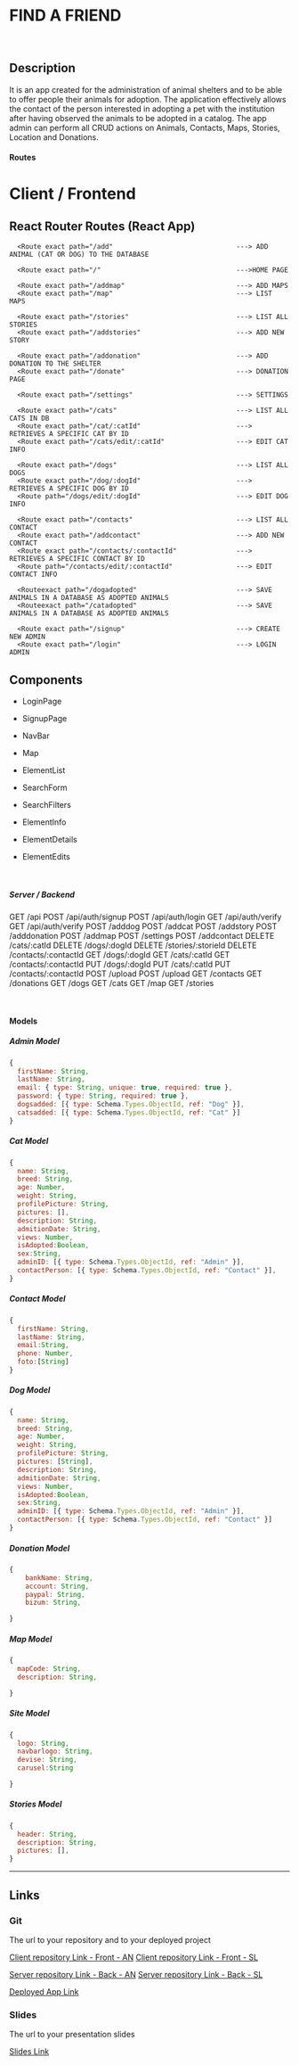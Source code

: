 # FIND A FRIEND

<br>

## Description

It is an app created for the administration of animal shelters and to be able to offer people their animals for adoption.
The application effectively allows the contact of the person interested in adopting a pet with the institution after having observed the animals to be adopted in a catalog. The app admin can perform all CRUD actions on Animals, Contacts, Maps, Stories, Location and Donations.

#### Routes

# Client / Frontend

## React Router Routes (React App)

      <Route exact path="/add"                               ---> ADD ANIMAL (CAT OR DOG) TO THE DATABASE

      <Route exact path="/"                                  --->HOME PAGE

      <Route exact path="/addmap"                            ---> ADD MAPS
      <Route exact path="/map"                               ---> LIST MAPS

      <Route exact path="/stories"                           ---> LIST ALL STORIES
      <Route exact path="/addstories"                        ---> ADD NEW STORY

      <Route exact path="/addonation"                        ---> ADD DONATION TO THE SHELTER
      <Route exact path="/donate"                            ---> DONATION PAGE

      <Route exact path="/settings"                          ---> SETTINGS

      <Route exact path="/cats"                              ---> LIST ALL CATS IN DB
      <Route exact path="/cat/:catId"                        ---> RETRIEVES A SPECIFIC CAT BY ID
      <Route exact path="/cats/edit/:catId"                  ---> EDIT CAT INFO

      <Route exact path="/dogs"                              ---> LIST ALL DOGS
      <Route exact path="/dog/:dogId"                        ---> RETRIEVES A SPECIFIC DOG BY ID
      <Route path="/dogs/edit/:dogId"                        ---> EDIT DOG INFO

      <Route exact path="/contacts"                          ---> LIST ALL CONTACT
      <Route exact path="/addcontact"                        ---> ADD NEW CONTACT
      <Route exact path="/contacts/:contactId"               ---> RETRIEVES A SPECIFIC CONTACT BY ID
      <Route path="/contacts/edit/:contactId"                ---> EDIT CONTACT INFO

      <Routeexact path="/dogadopted"                         ---> SAVE ANIMALS IN A DATABASE AS ADOPTED ANIMALS
      <Routeexact path="/catadopted"                         ---> SAVE ANIMALS IN A DATABASE AS ADOPTED ANIMALS

      <Route exact path="/signup"	                         ---> CREATE NEW ADMIN
      <Route exact path="/login"	                         ---> LOGIN ADMIN

## Components

- LoginPage

- SignupPage

- NavBar

- Map

- ElementList

- SearchForm

- SearchFilters

- ElementInfo

- ElementDetails

- ElementEdits

<br>

##### Server / Backend

GET /api
POST /api/auth/signup
POST /api/auth/login
GET /api/auth/verify
GET /api/auth/verify
POST /adddog
POST /addcat
POST /addstory
POST /adddonation
POST /addmap
POST /settings
POST /addcontact
DELETE /cats/:catId
DELETE /dogs/:dogId
DELETE /stories/:storieId
DELETE /contacts/:contactId
GET /dogs/:dogId
GET /cats/:catId
GET /contacts/:contactId
PUT /dogs/:dogId
PUT /cats/:catId
PUT /contacts/:contactId
POST /upload
POST /upload
GET /contacts
GET /donations
GET /dogs
GET /cats
GET /map
GET /stories

<br>

#### Models

##### Admin Model

```js
{
  firstName: String,
  lastName: String,
  email: { type: String, unique: true, required: true },
  password: { type: String, required: true },
  dogsadded: [{ type: Schema.Types.ObjectId, ref: "Dog" }],
  catsadded: [{ type: Schema.Types.ObjectId, ref: "Cat" }]
}
```

##### Cat Model

```js
{
  name: String,
  breed: String,
  age: Number,
  weight: String,
  profilePicture: String,
  pictures: [],
  description: String,
  admitionDate: String,
  views: Number,
  isAdopted:Boolean,
  sex:String,
  adminID: [{ type: Schema.Types.ObjectId, ref: "Admin" }],
  contactPerson: [{ type: Schema.Types.ObjectId, ref: "Contact" }],
}
```

##### Contact Model

```js
{
  firstName: String,
  lastName: String,
  email:String,
  phone: Number,
  foto:[String]
}
```

##### Dog Model

```js
{
  name: String,
  breed: String,
  age: Number,
  weight: String,
  profilePicture: String,
  pictures: [String],
  description: String,
  admitionDate: String,
  views: Number,
  isAdopted:Boolean,
  sex:String,
  adminID: [{ type: Schema.Types.ObjectId, ref: "Admin" }],
  contactPerson: [{ type: Schema.Types.ObjectId, ref: "Contact" }]
}
```

##### Donation Model

```js
{
    bankName: String,
    account: String,
    paypal: String,
    bizum: String,

}
```

##### Map Model

```js
{
  mapCode: String,
  description: String,

}
```

##### Site Model

```js
{
  logo: String,
  navbarlogo: String,
  devise: String,
  carusel:String

}
```

##### Stories Model

```js
{
  header: String,
  description: String,
  pictures: [],
}
```

<hr>

## Links

### Git

The url to your repository and to your deployed project

[Client repository Link - Front - AN](https://github.com/unimexes2/project3-front)
[Client repository Link - Front - SL](https://github.com/sebalaca?tab=repositories)

[Server repository Link - Back - AN](https://github.com/unimexes2/project3-back)
[Server repository Link - Back - SL](https://github.com/sebalaca/project3-back)

[Deployed App Link](https://protectorapalafols.herokuapp.com)

### Slides

The url to your presentation slides

[Slides Link](https://docs.google.com/presentation/d/1C1nFHn_p-jDXPgdZyAHWCLcYkMdlJ6lIdLGIn0uQZrs/edit?usp=sharing)
